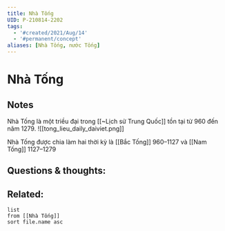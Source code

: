 ```yaml
---
title: Nhà Tống
UID: P-210814-2202
tags:
  - '#created/2021/Aug/14'
  - '#permanent/concept'
aliases: [Nhà Tống, nước Tống]
---
```

# Nhà Tống

## Notes
Nhà Tống là một triều đại trong [[~Lịch sử Trung Quốc]] tồn tại từ 960 đến năm 1279.
![[tong_lieu_daily_daiviet.png]]

Nhà Tống được chia làm hai thời kỳ là [[Bắc Tống]] 960–1127 và [[Nam Tống]] 1127–1279


## Questions & thoughts:


## Related:
```dataview
list
from [[Nhà Tống]]
sort file.name asc
```